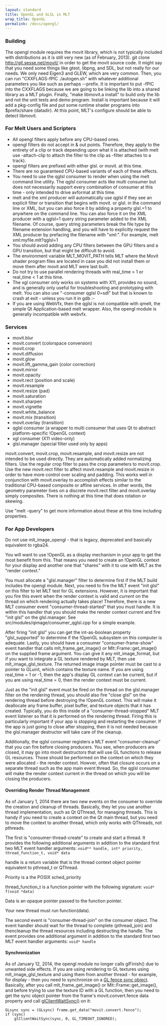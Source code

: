 ```yaml
---
layout: standard
title: OpenGL and GLSL in MLT
wrap_title: OpenGL
permalink: /docs/opengl/
---
```


### Building

The opengl module requires the movit library, which is not typically
included with distributions as it is still very new (as of February,
2013). git clone http://git.sesse.net/movit/ in order to get the movit
source code. It might say that you need some things like gtest, libpng,
and SDL, but not really for our needs. We only need Eigen3 and GLEW,
which are very common. Then, you can run "CXXFLAGS-fPIC ./autogen.sh"
with whatever additional parameters you like such as perhaps --prefix.
It is important to put -fPIC into the CXXFLAGS because we are going to
be linking the lib into a shared library as a MLT plugin. Finally, "make
libmovit.a install" to build only the lib and not the unit tests and
demo program. Install is important because it will add a pkg-config file
and put some runtime shader programs into $prefix/share (datadir). At
this point, MLT's configure should be able to detect libmovit.

### For Melt Users and Scripters

-   All opengl filters apply before any CPU-based ones.
-   opengl filters do not accept in & out points. Therefore, they apply
    to the entirety of a clip or track depending upon what it is
    attached (with melt use -attach-clip to attach the filter to the
    clip as -filter attaches to a track).
-   opengl filters are prefixed with either glsl. or movit. at
    this time.
-   There are no guaranteed CPU-based variants of each of these effects.
-   You need to use the qglsl consumer to render when using the melt
    command line utility. The qglsl consumer acts like multi consumer
    but does not necessarily support every combination of consumer at
    this time - only intended to drive avformat at this time.
-   melt and the xml producer will automatically use qglsl if they see
    an explicit filter or transition that begins with movit. or glsl. in
    the command line or XML, but you can also force it by adding a
    property glsl.=1 to anywhere on the command line. You can also force
    it on the XML producer with a qglsl=1 query string parameter added
    to the XML filename. Of course, query string parameters break the
    file type by filename extension handling, and you will have to
    explicitly request the XML producer by prefacing the filename
    with "xml:". For example, melt xml:myfile.mlt?qglsl=1
-   You should avoid adding any CPU filters between the GPU filters and
    a GPU transition, but that might be difficult to avoid.
-   The environment variable MLT_MOVIT_PATH tells MLT where the Movit
    shader program files are located in case you did not install them or
    move them after movit and MLT were last built.
-   Do not try to use parallel rendering threads with real_time &gt; 1
    or real_time &lt; 1 at this time.
-   The xgl consumer only works on systems with X11, provides no sound,
    and is generally only useful for troubleshooting and prototyping
    with melt. You can also use "-consumer qglsl 0=sdl" but that is
    known to crash at exit - unless you run it in gdb :-  
-   If you are using WebVfx, then the qglsl is not compatible with
    qmelt, the simple Qt Application-based melt wrapper. Also, the
    opengl module is generally incompatible with webvfx.

### Services

* movit.blur
* movit.convert (colorspace conversion)
* movit.crop
* movit.diffusion
* movit.glow
* movit.lift_gamma_gain (color correction)
* movit.mirror
* movit.opacity
* movit.rect (position and scale)
* movit.resample
* movit.resize (pad)
* movit.saturation
* movit.sharpen
* movit.vignette
* movit.white_balance
* movit.mix (transition)
* movit.overlay (transition)
* qglsl consumer (a wrapper to multi consumer that uses Qt
  to abstract platform-specific !OpenGL context)
* xgl consumer (X11 video-only)
* glsl.manager (special filter used only by apps)

movit.convert, movit.crop, movit.resample, and movit.resize are not
intended to be used directly. They are automatically added normalizing
filters. Use the regular crop filter to pass the crop parameters to
movit.crop. Use the new movit.rect filter to affect movit.resample and
movit.resize in order to have more control over scaling and padding.
This works well in conjunction with movit.overlay to accomplish effects
similar to the traditional CPU-based composite or affine services. In
other words, the geometry parameter lives on a discrete movit.rect
filter and movit.overlay simply composites. There is nothing at this
time that does rotation or skewing.

Use "melt -query" to get more information about these at this time
including properties.

### For App Developers

Do not use mlt_image_opengl - that is legacy, deprecated and basically
equivalent to rgba24.

You will want to use !OpenGL as a display mechanism in your app to get
the most benefit from this. That means you need to create an !OpenGL
context for your display and another one that "shares" with it to use
with MLT as the "render context."

You must allocate a "glsl.manager" filter to determine first if the MLT
build includes the opengl module. Next, you need to fire the MLT event
"init glsl" on this filter to let MLT test for GL extensions. However,
it is important that you fire this event when the render context is
valid and *current* on the thread on which rendering actually takes
place! Therefore, there is a new MLT consumer event
"consumer-thread-started" that you must handle. It is within this
handler that you should make the render context current and fire "init
glsl" on the glsl.manager. See src/modules/qimage/consumer_qglsl.cpp
for a simple example.

After firing "init glsl" you can get the int-as-boolean property
"glsl_supported" to determine if the !OpenGL subsystem on this computer
is adequate. Lastly, you should have a consumer "consumer-frame-show"
event handler that calls mlt_frame_get_image() or
Mlt::Frame::get_image() on the supplied frame argument. You can give it
any mlt_image_format, but if you want to integrate a GL texture
rendered by MLT, then use mlt_image_glsl_texture. The returned image
image pointer must be cast to a pointer to GLuint, which contains the
texture name. If you are using real_time = 1 or -1, then the app's
display GL context can be current, but if you are using real_time = 0,
then the render context must be current.

Just as the "init glsl" event must be fired on the thread on the
glsl.manager filter on the rendering thread, you should also fire "close
glsl" on the rendering thread before destroying the !OpenGL context.
This will make it deallocate any frame buffer, pixel buffer, and texture
objects that it has created. Typically, you do this inside of a
"consumer-thread-stopped" MLT event listener so that it is performed on
the rendering thread. Firing this is particularly important if your app
is stopping and restarting the consumer. If the app is just going to
close after stopping, then it is not needed because the glsl.manager
destructor will take care of the cleanup.

Additionally, the qglsl consumer registers a MLT event
"consumer-cleanup" that you can fire before closing producers. You see,
when producers are closed, it may go into movit destructors that will
use GL functions to release GL resources. Those should be performed on
the context on which they were allocated - the render context. Howver,
often that closure occurs on a separate thread such as the app main
event thread. So, the qglsl consumer will make the render context
current in the thread on which you will be closing the producers.

#### Overriding Render Thread Management

As of January 1, 2014 there are two new events on the consumer to
override the creation and cleanup of threads. Basically, they let you
use another thread implementation, such as Qt QThread, for managing
threads. This is handy if you need to create a context on the Qt main
thread, but you need to move the context to another thread, which only
works with QThreads, not pthreads.

The first is "consumer-thread-create" to create and start a thread. It
provides the following additional arguments in addition to the standard
first two MLT event handler arguments:
`void** handle, int* priority, thread_function_t, void* data`

handle is a return variable that is the thread context object pointer
equivalent to pthread_t or QThread.

Priority is a the POSIX sched_priority

thread_function_t is a function pointer with the following signature:
`void* f(void *data)`

Data is an opaque pointer passed to the function pointer.

Your new thread must run function(data).

The second event is "consumer-thread-join" on the consumer object. The
event handler should wait for the thread to complete (pthread\_join) and
thencleanup the thread resources including destructing the handle. The
event provides one additional argument in addition to the standard first
two MLT event handler arguments:
`void* handle`

#### Synchronization

As of January 12, 2014, the opengl module no longer calls glFinish() due
to unwanted side effects. If you are using rendering to GL textures
using mlt_image_glsl_texture and using them from another thread - for
example, for display - then you need to synchronize on a
[GL fence sync object](http://www.opengl.org/wiki/Sync_Object).
Basically, after you call mlt_frame_get_image() or
Mlt::Frame::get_image(), and before trying to use the texture ID with a
GL function, then you need to get the sync object pointer from the
frame's movit.convert.fence data property and call
[glClientWaitSync()](http://www.opengl.org/sdk/docs/man3/xhtml/glClientWaitSync.xml)
on it:

```
GLsync sync = (GLsync) frame.get_data("movit.convert.fence");
if (sync)
    glClientWaitSync(sync, 0, GL_TIMEOUT_IGNORED);
```
